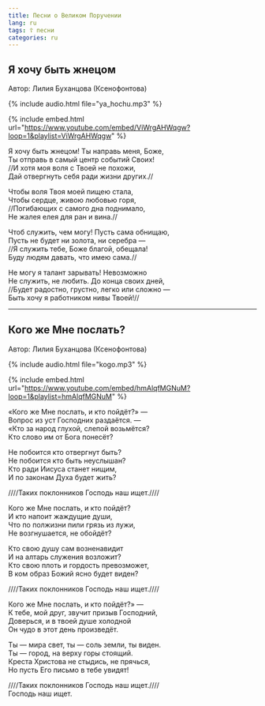 ```yaml
---
title: Песни о Великом Поручении
lang: ru
tags: ☦ песни
categories: ru
---
```


## Я хочу быть жнецом

Автор: Лилия Буханцова (Ксенофонтова)

{% include audio.html file="ya_hochu.mp3" %}

{% include embed.html url="https://www.youtube.com/embed/ViWrgAHWqgw?loop=1&playlist=ViWrgAHWqgw" %}

Я хочу быть жнецом! Ты направь меня, Боже,  
Ты отправь в самый центр событий Своих!  
//И хотя моя воля с Твоей не похожи,  
Дай отвергнуть себя ради жизни других.//

Чтобы воля Твоя моей пищею стала,  
Чтобы сердце, живою любовью горя,  
//Погибающих с самого дна поднимало,  
Не жалея елея для ран и вина.//

Чтоб служить, чем могу! Пусть сама обнищаю,  
Пусть не будет ни золота, ни серебра —  
//Я служить тебе, Боже благой, обещала!  
Буду людям давать, что имею сама.//

Не могу я талант зарывать! Невозможно  
Не служить, не любить. До конца своих дней,  
//Будет радостно, грустно, легко или сложно —  
Быть хочу я работником нивы Твоей!//

---

## Кого же Мне послать?

Автор: Лилия Буханцова (Ксенофонтова)

{% include audio.html file="kogo.mp3" %}

{% include embed.html url="https://www.youtube.com/embed/hmAlqfMGNuM?loop=1&playlist=hmAlqfMGNuM" %}

«Кого же Мне послать, и кто пойдёт?» —  
Вопрос из уст Господних раздаётся. —  
«Кто за народ глухой, слепой возьмётся?  
Кто слово им от Бога понесёт?

Не побоится кто отвергнут быть?  
Не побоится кто быть неуслышан?  
Кто ради Иисуса станет нищим,  
И по законам Духа будет жить?

////Таких поклонников Господь наш ищет.////

Кого же Мне послать, и кто пойдёт?  
И кто напоит жаждущие души,  
Что по полжизни пили грязь из лужи,  
Не возгнушается, не обойдёт?

Кто свою душу сам возненавидит  
И на алтарь служения возложит?  
Кто свою плоть и гордость превозможет,  
В ком образ Божий ясно будет виден?

////Таких поклонников Господь наш ищет.////

Кого же Мне послать, и кто пойдёт?» —  
К тебе, мой друг, звучит призыв Господний,  
Доверься, и в твоей душе холодной  
Он чудо в этот день произведёт.

Ты — мира свет, ты — соль земли, ты виден.  
Ты — город, на верху горы стоящий.  
Креста Христова не стыдись, не прячься,  
Но пусть Его письмо в тебе увидят!

////Таких поклонников Господь наш ищет.////  
Господь наш ищет.
